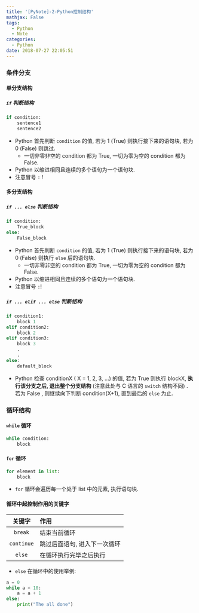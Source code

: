 ```yaml
---
title: '[PyNote]-2-Python控制结构'
mathjax: False
tags:
  - Python
  - Note
categories:
  - Python
date: 2018-07-27 22:05:51
---
```


<!--more-->

### 条件分支

#### 单分支结构

##### `if` 判断结构

```py
if condition:
	sentence1
	sentence2
```

- Python 首先判断 `condition` 的值, 若为 1 (True) 则执行接下来的语句块, 若为 0 (False) 则跳过.
	- 一切非零非空的 condition 都为 True, 一切为零为空的 condition 都为 False.
- Python 以缩进相同且连续的多个语句为一个语句块.
- 注意冒号 `:` !

#### 多分支结构

##### `if ... else` 判断结构

```py
if condition:
    True_block
else:
    False_block
```

- Python 首先判断 `condition` 的值, 若为 1 (True) 则执行接下来的语句块, 若为 0 (False) 则执行 `else` 后的语句块.
	- 一切非零非空的 condition 都为 True, 一切为零为空的 condition 都为 False.
- Python 以缩进相同且连续的多个语句为一个语句块.
- 注意冒号 `:`!

##### `if ... elif ... else` 判断结构

```py
if condition1:
	block 1
elif condition2:
	block 2
elif condition3:
	block 3
	.
	.
else:
	default_block
```

- Python 检查 conditionX ( X = 1, 2, 3, ...) 的值, 若为 True 则执行 blockX, **执行该分支之后, 退出整个分支结构** (注意此处与 C 语言的 `switch` 结构不同) . 若为 False , 则继续向下判断 condition(X+1), 直到最后的 `else` 为止.

### 循环结构

#### `while` 循环

```py
while condition:
	block
```

#### `for` 循环

```py
for element in list:
	block
```

- `for` 循环会遍历每一个处于 list 中的元素, 执行语句块.

#### 循环中起控制作用的关键字

|关键字|作用|
|:---:|:---|
|`break`|结束当前循环|
|`continue`|跳过后面语句, 进入下一次循环|
|`else`|在循环执行完毕之后执行|

- `else` 在循环中的使用举例:

```py
a = 0
while a < 10:
	a = a + 1
else:
	print("The all done")
```